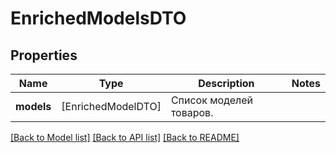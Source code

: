 # EnrichedModelsDTO

## Properties
Name | Type | Description | Notes
------------ | ------------- | ------------- | -------------
**models** | [EnrichedModelDTO] | Список моделей товаров. | 

[[Back to Model list]](../README.md#documentation-for-models) [[Back to API list]](../README.md#documentation-for-api-endpoints) [[Back to README]](../README.md)


